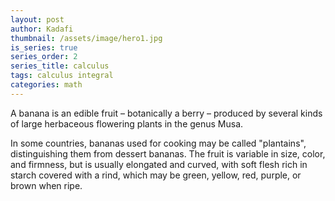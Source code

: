 ```yaml
---
layout: post
author: Kadafi
thumbnail: /assets/image/hero1.jpg
is_series: true
series_order: 2
series_title: calculus
tags: calculus integral
categories: math
---
```


A banana is an edible fruit – botanically a berry – produced by several
kinds of large herbaceous flowering plants in the genus Musa.

In some countries, bananas used for cooking may be called "plantains",
distinguishing them from dessert bananas. The fruit is variable in size,
color, and firmness, but is usually elongated and curved, with soft
flesh rich in starch covered with a rind, which may be green, yellow,
red, purple, or brown when ripe.
